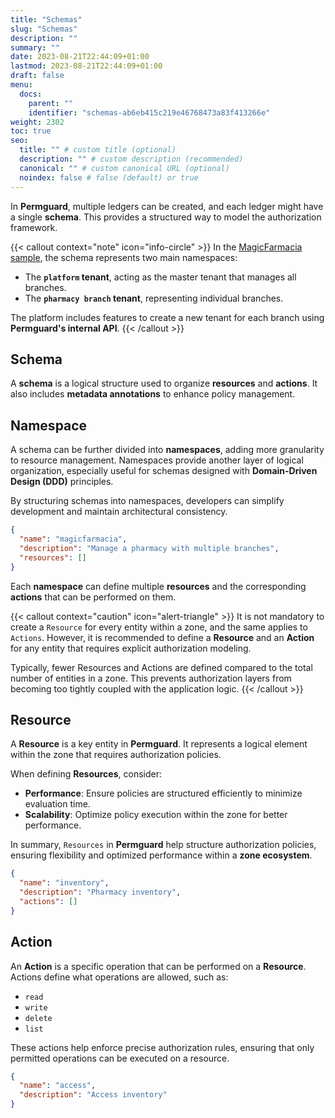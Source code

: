 ```yaml
---
title: "Schemas"
slug: "Schemas"
description: ""
summary: ""
date: 2023-08-21T22:44:09+01:00
lastmod: 2023-08-21T22:44:09+01:00
draft: false
menu:
  docs:
    parent: ""
    identifier: "schemas-ab6eb415c219e46768473a83f413266e"
weight: 2302
toc: true
seo:
  title: "" # custom title (optional)
  description: "" # custom description (recommended)
  canonical: "" # custom canonical URL (optional)
  noindex: false # false (default) or true
---
```

In **Permguard**, multiple ledgers can be created, and each ledger might have a single **schema**.
This provides a structured way to model the authorization framework.

{{< callout context="note" icon="info-circle" >}}
In the [MagicFarmacia sample](/docs/0.1/getting-started/hands-on-examples#integration-use-case-pharmacy-branch-management),
the schema represents two main namespaces:

- The **`platform` tenant**, acting as the master tenant that manages all branches.
- The **`pharmacy branch` tenant**, representing individual branches.

The platform includes features to create a new tenant for each branch using **Permguard's internal API**.
{{< /callout >}}

## Schema

A **schema** is a logical structure used to organize **resources** and **actions**.
It also includes **metadata annotations** to enhance policy management.

## Namespace

A schema can be further divided into **namespaces**, adding more granularity to resource management.
Namespaces provide another layer of logical organization, especially useful for schemas designed with **Domain-Driven Design (DDD)** principles.

By structuring schemas into namespaces, developers can simplify development and maintain architectural consistency.

```json
{
  "name": "magicfarmacia",
  "description": "Manage a pharmacy with multiple branches",
  "resources": []
}
```

Each **namespace** can define multiple **resources** and the corresponding **actions** that can be performed on them.

{{< callout context="caution" icon="alert-triangle" >}}
It is not mandatory to create a `Resource` for every entity within a zone, and the same applies to `Actions`.
However, it is recommended to define a **Resource** and an **Action** for any entity that requires explicit authorization modeling.

Typically, fewer Resources and Actions are defined compared to the total number of entities in a zone.
This prevents authorization layers from becoming too tightly coupled with the application logic.
{{< /callout >}}

## Resource

A **Resource** is a key entity in **Permguard**. It represents a logical element within the zone that requires authorization policies.

When defining **Resources**, consider:

- **Performance**: Ensure policies are structured efficiently to minimize evaluation time.
- **Scalability**: Optimize policy execution within the zone for better performance.

In summary, `Resources` in **Permguard** help structure authorization policies, ensuring flexibility and optimized performance within a **zone ecosystem**.

```json
{
  "name": "inventory",
  "description": "Pharmacy inventory",
  "actions": []
}
```

## Action

An **Action** is a specific operation that can be performed on a **Resource**.
Actions define what operations are allowed, such as:

- `read`
- `write`
- `delete`
- `list`

These actions help enforce precise authorization rules, ensuring that only permitted operations can be executed on a resource.

```json
{
  "name": "access",
  "description": "Access inventory"
}
```

